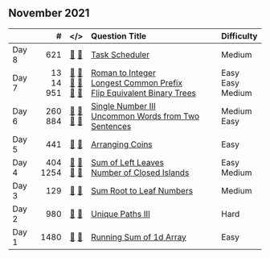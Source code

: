 ## November 2021

||#|</>|Question Title|Difficulty|
|:--|--:|:-:|:--|:--|
|Day 8|621|[📎](../src/q_601_650/q0621.hpp) [📝](../src/q_601_650/q0621_unittest.hpp)|[Task Scheduler](https://leetcode.com/problems/task-scheduler/)|Medium|
|Day 7|13<br>14<br>951|[📎](../src/q_1_50/q0013.hpp) [📝](../src/q_1_50/q0013_unittest.hpp)<br>[📎](../src/q_1_50/q0014.hpp) [📝](../src/q_1_50/q0014_unittest.hpp)<br>[📎](../src/q_951_1000/q0951.hpp) [📝](../src/q_951_1000/q0951_unittest.hpp)|[Roman to Integer](https://leetcode.com/problems/roman-to-integer/)<br>[Longest Common Prefix](https://leetcode.com/problems/longest-common-prefix/)<br>[Flip Equivalent Binary Trees](https://leetcode.com/problems/flip-equivalent-binary-trees/)|Easy<br>Easy<br>Medium|
|Day 6|260<br>884|[📎](../src/q_251_300/q0260.hpp) [📝](../src/q_251_300/q0260_unittest.hpp)<br>[📎](../src/q_851_900/q0884.hpp) [📝](../src/q_851_900/q0884_unittest.hpp)|[Single Number III](https://leetcode.com/problems/single-number-iii/)<br>[Uncommon Words from Two Sentences](https://leetcode.com/problems/uncommon-words-from-two-sentences/)|Medium<br>Easy|
|Day 5|441|[📎](../src/q_401_450/q0441.hpp) [📝](../src/q_401_450/q0441_unittest.hpp)|[Arranging Coins](https://leetcode.com/problems/arranging-coins/)|Easy|
|Day 4|404<br>1254|[📎](../src/q_401_450/q0404.hpp) [📝](../src/q_401_450/q0404_unittest.hpp)<br>[📎](../src/q_1251_1300/q1254.hpp) [📝](../src/q_1251_1300/q1254_unittest.hpp)|[Sum of Left Leaves](https://leetcode.com/problems/sum-of-left-leaves/)<br>[Number of Closed Islands](https://leetcode.com/problems/number-of-closed-islands/)|Easy<br>Medium|
|Day 3|129|[📎](../src/q_101_150/q0129.hpp) [📝](../src/q_101_150/q0129_unittest.hpp)|[Sum Root to Leaf Numbers](https://leetcode.com/problems/sum-root-to-leaf-numbers/)|Medium|
|Day 2|980|[📎](../src/q_951_1000/q0980.hpp) [📝](../src/q_951_1000/q0980_unittest.hpp)|[Unique Paths III](https://leetcode.com/problems/unique-paths-iii/)|Hard|
|Day 1|1480|[📎](../src/q_1451_1500/q1480.hpp) [📝](../src/q_1451_1500/q1480_unittest.hpp)|[Running Sum of 1d Array](https://leetcode.com/problems/running-sum-of-1d-array/)|Easy|

